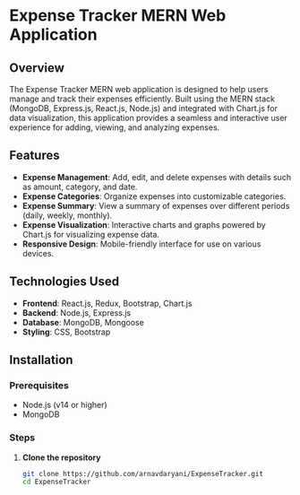 # Expense Tracker MERN Web Application

## Overview

The Expense Tracker MERN web application is designed to help users manage and track their expenses efficiently. Built using the MERN stack (MongoDB, Express.js, React.js, Node.js) and integrated with Chart.js for data visualization, this application provides a seamless and interactive user experience for adding, viewing, and analyzing expenses.

## Features

- **Expense Management**: Add, edit, and delete expenses with details such as amount, category, and date.
- **Expense Categories**: Organize expenses into customizable categories.
- **Expense Summary**: View a summary of expenses over different periods (daily, weekly, monthly).
- **Expense Visualization**: Interactive charts and graphs powered by Chart.js for visualizing expense data.
- **Responsive Design**: Mobile-friendly interface for use on various devices.

## Technologies Used

- **Frontend**: React.js, Redux, Bootstrap, Chart.js
- **Backend**: Node.js, Express.js
- **Database**: MongoDB, Mongoose
- **Styling**: CSS, Bootstrap

## Installation

### Prerequisites

- Node.js (v14 or higher)
- MongoDB

### Steps

1. **Clone the repository**
   ```bash
   git clone https://github.com/arnavdaryani/ExpenseTracker.git
   cd ExpenseTracker
